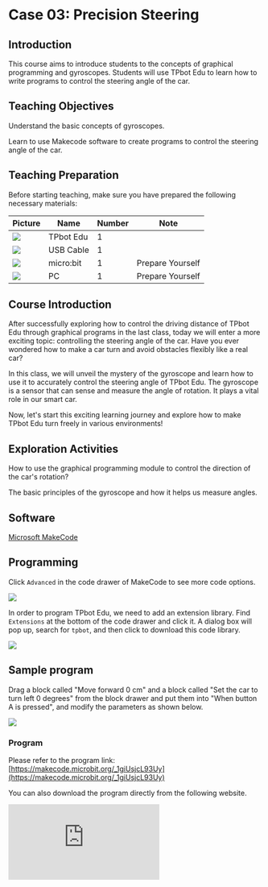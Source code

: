 ﻿---
sidebar_position: 3
sidebar_label: Precision Steering
---

# Case 03: Precision Steering

## Introduction

This course aims to introduce students to the concepts of graphical programming and gyroscopes. Students will use TPbot Edu to learn how to write programs to control the steering angle of the car.

## Teaching Objectives

Understand the basic concepts of gyroscopes.

Learn to use Makecode software to create programs to control the steering angle of the car.

## Teaching Preparation

Before starting teaching, make sure you have prepared the following necessary materials:

| Picture | Name | Number | Note |
|---|---|---|---|
| ![](https://wiki-media-ef.oss-cn-hongkong.aliyuncs.com/docs/microbit/microbit-smart-car/microbit-tpbot-edu/TPBot_tianpeng_edu.png)| TPbot Edu | 1 |   |
| ![](https://wiki-media-ef.oss-cn-hongkong.aliyuncs.com/docs/microbit/interesting-case/cutebot-fun-football-game-kit/cases-libraries/images/USB-data-cable.png) | USB Cable | 1 |   |
| ![](https://wiki-media-ef.oss-cn-hongkong.aliyuncs.com/docs/microbit/interesting-case/cutebot-fun-football-game-kit/cases-libraries/images/microbit.png) | micro:bit | 1 | Prepare Yourself |
| ![](https://wiki-media-ef.oss-cn-hongkong.aliyuncs.com/docs/microbit/interesting-case/cutebot-fun-football-game-kit/cases-libraries/images/pc.png) | PC | 1 | Prepare Yourself |

## Course Introduction

After successfully exploring how to control the driving distance of TPbot Edu through graphical programs in the last class, today we will enter a more exciting topic: controlling the steering angle of the car. Have you ever wondered how to make a car turn and avoid obstacles flexibly like a real car?

In this class, we will unveil the mystery of the gyroscope and learn how to use it to accurately control the steering angle of TPbot Edu. The gyroscope is a sensor that can sense and measure the angle of rotation. It plays a vital role in our smart car.

Now, let's start this exciting learning journey and explore how to make TPbot Edu turn freely in various environments!

## Exploration Activities

How to use the graphical programming module to control the direction of the car's rotation?

The basic principles of the gyroscope and how it helps us measure angles.

## Software

[Microsoft MakeCode](https://makecode.microbit.org/#)

## Programming

Click `Advanced` in the code drawer of MakeCode to see more code options.

![](https://wiki-media-ef.oss-cn-hongkong.aliyuncs.com/docs/microbit/interesting-case/classroom-science-pack/images/classroom-science-pack-add-extensions-02.png)

In order to program TPbot Edu, we need to add an extension library. Find `Extensions` at the bottom of the code drawer and click it. A dialog box will pop up, search for `tpbot`, and then click to download this code library.

![](https://wiki-media-ef.oss-cn-hongkong.aliyuncs.com/docs/microbit/microbit-smart-car/microbit-tpbot/images/TPBot_tianpeng_case_01_03.png)

## Sample program

Drag a block called "Move forward 0 cm" and a block called "Set the car to turn left 0 degrees" from the block drawer and put them into "When button A is pressed", and modify the parameters as shown below.

![](https://wiki-media-ef.oss-cn-hongkong.aliyuncs.com/i18n/en/docusaurus-plugin-content-docs/current/microbit/microbit-smart-car/microbit-tpbot-edu/TPBot_tianpeng_edu_case_03_07.png)

### Program

Please refer to the program link: [https://makecode.microbit.org/_1giUsjcL93Uy](https://makecode.microbit.org/_1giUsjcL93Uy)

You can also download the program directly from the following website.

<div
    style={{
        position: 'relative',
        paddingBottom: '60%',
        overflow: 'hidden',
    }}
>
    <iframe
        src="https://makecode.microbit.org/_1giUsjcL93Uy"
        frameborder="0"
        sandbox="allow-popups allow-forms allow-scripts allow-same-origin"
        style={{
            position: 'absolute',
            width: '100%',
            height: '100%',
        }}
    />
</div>


## Conclusion

When button A is pressed, TPbot Edu first moves forward 30cm, then turns left 90° on the spot, and finally moves forward 30cm.

## Extended knowledge

A gyroscope is a device that can measure and maintain direction. Its principle is based on the conservation of angular momentum. Below I will explain the working principle of a gyroscope in simple and easy-to-understand language:

**Basic concept of gyroscope**

Imagine that you have a spinning gyroscope. When you put it on the ground, it will keep the same direction of rotation, even if the ground is tilted. This is the basic property of a gyroscope: it can resist changes in direction.

**How gyroscope works**

1. **High-speed rotating wheel**: There is a very small but high-speed rotating wheel inside the gyroscope, which we call a rotor. This rotor is like a gyroscope. Once it starts to rotate, it will maintain the direction of rotation.

2. **Angular momentum**: The high-speed rotation of the rotor produces a property called angular momentum. Angular momentum is a physical quantity that describes the "amount" of rotation of an object. The greater the angular momentum, the stronger the ability of the object to resist changes in direction.

3. **Influence of external forces**: When the housing (frame) of the gyroscope rotates, the rotor resists this rotation and maintains its original direction due to the conservation of angular momentum. This resistance causes the rotor axis to shift relative to the housing.

4. **Measuring the shift**: Gyroscopes have sensors inside that can detect the shift of the rotor axis. These sensors can be photoelectric sensors or accelerometers, which can convert mechanical shifts into electrical signals.

5. **Signal processing**: These electrical signals are then amplified, filtered and converted, and finally become digital signals that tell us the shift of the rotor axis relative to the initial position, that is, the angle of rotation.

**Applications of gyroscopes**

This feature of gyroscopes makes them useful in many fields, such as:

- **Navigation systems**: In the navigation systems of aircraft, ships and cars, gyroscopes can help determine direction and attitude.

- **Mobile phones and game controllers**: In smartphones and game controllers, gyroscopes can detect the tilt and rotation of the device, providing a more natural interactive experience.
- **Robotics**: In robotics, gyroscopes can help robots maintain balance, or keep the correct orientation when moving.

Through these principles, gyroscopes can accurately measure and maintain orientation, providing important support for our technology and devices.
